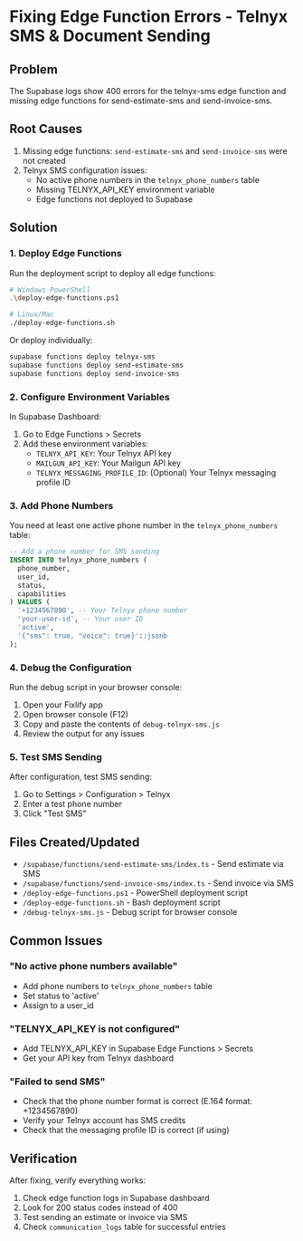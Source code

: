 # Fixing Edge Function Errors - Telnyx SMS & Document Sending

## Problem
The Supabase logs show 400 errors for the telnyx-sms edge function and missing edge functions for send-estimate-sms and send-invoice-sms.

## Root Causes
1. Missing edge functions: `send-estimate-sms` and `send-invoice-sms` were not created
2. Telnyx SMS configuration issues:
   - No active phone numbers in the `telnyx_phone_numbers` table
   - Missing TELNYX_API_KEY environment variable
   - Edge functions not deployed to Supabase

## Solution

### 1. Deploy Edge Functions
Run the deployment script to deploy all edge functions:

```bash
# Windows PowerShell
.\deploy-edge-functions.ps1

# Linux/Mac
./deploy-edge-functions.sh
```

Or deploy individually:
```bash
supabase functions deploy telnyx-sms
supabase functions deploy send-estimate-sms
supabase functions deploy send-invoice-sms
```

### 2. Configure Environment Variables
In Supabase Dashboard:
1. Go to Edge Functions > Secrets
2. Add these environment variables:
   - `TELNYX_API_KEY`: Your Telnyx API key
   - `MAILGUN_API_KEY`: Your Mailgun API key
   - `TELNYX_MESSAGING_PROFILE_ID`: (Optional) Your Telnyx messaging profile ID
### 3. Add Phone Numbers
You need at least one active phone number in the `telnyx_phone_numbers` table:

```sql
-- Add a phone number for SMS sending
INSERT INTO telnyx_phone_numbers (
  phone_number,
  user_id,
  status,
  capabilities
) VALUES (
  '+1234567890', -- Your Telnyx phone number
  'your-user-id', -- Your user ID
  'active',
  '{"sms": true, "voice": true}'::jsonb
);
```

### 4. Debug the Configuration
Run the debug script in your browser console:
1. Open your Fixlify app
2. Open browser console (F12)
3. Copy and paste the contents of `debug-telnyx-sms.js`
4. Review the output for any issues

### 5. Test SMS Sending
After configuration, test SMS sending:
1. Go to Settings > Configuration > Telnyx
2. Enter a test phone number
3. Click "Test SMS"

## Files Created/Updated
- `/supabase/functions/send-estimate-sms/index.ts` - Send estimate via SMS
- `/supabase/functions/send-invoice-sms/index.ts` - Send invoice via SMS
- `/deploy-edge-functions.ps1` - PowerShell deployment script
- `/deploy-edge-functions.sh` - Bash deployment script
- `/debug-telnyx-sms.js` - Debug script for browser console

## Common Issues

### "No active phone numbers available"
- Add phone numbers to `telnyx_phone_numbers` table
- Set status to 'active'
- Assign to a user_id

### "TELNYX_API_KEY is not configured"
- Add TELNYX_API_KEY in Supabase Edge Functions > Secrets
- Get your API key from Telnyx dashboard

### "Failed to send SMS"
- Check that the phone number format is correct (E.164 format: +1234567890)
- Verify your Telnyx account has SMS credits
- Check that the messaging profile ID is correct (if using)

## Verification
After fixing, verify everything works:
1. Check edge function logs in Supabase dashboard
2. Look for 200 status codes instead of 400
3. Test sending an estimate or invoice via SMS
4. Check `communication_logs` table for successful entries
